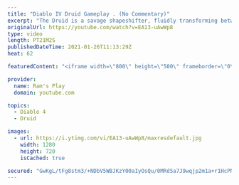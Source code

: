 ```yaml
---
title: "Diablo IV Druid Gameplay . (No Commentary)"
excerpt: "The Druid is a savage shapeshifter, fluidly transforming between the forms of a towering bear or a vicious werewolf to fight alongside the creatures of the wild."
originalUrl: https://youtube.com/watch?v=EA13-uAwWp8
type: video
length: PT21M2S
publishedDateTime: 2021-01-26T11:13:29Z
heat: 62

featuredContent: "<iframe width=\"800\" height=\"500\" frameborder=\"0\" src=\"https://www.youtube.com/embed/EA13-uAwWp8\" allow=\"accelerometer; autoplay; encrypted-media; gyroscope; picture-in-picture\" allowfullscreen></iframe>"

provider:
  name: Ram's Play
  domain: youtube.com

topics:
  - Diablo 4
  - Druid

images:
  - url: https://i.ytimg.com/vi/EA13-uAwWp8/maxresdefault.jpg
    width: 1280
    height: 720
    isCached: true

secured: "GwKgL/tFg8stm3/+NDbV5WBJKzY00aIyOsQu/0MRd5a7J9wqjp2m1a+r1HcPNyly5+cbJFq4feTN4Yd7T8/o3imCOhcu+HzbvyHaNQ58HuOGZCw6frp/lsBiVo1rO/FuVHQo/nAt7msbiIOyCZ/e9OUvQlmiq/vFYOQD1cCKYPE3kwVUNBJFb94gmsenrNKdyf6AmQcYfOgxn2NJl0/bo7cMiLaXjGUwM3NuhQOw08Mk/p2hvqi6q09+FYpNOhzTe5tL8ojXuKr88bUsqCcnX2IqRFLOklvfJ8U8eoYexTy6oiUmyij2zB5WPfbHuBJU9u429b8vjvQrHqCy4v8t6/w/F0/ahL9bD8wJKDbtffCfS5Ew+bs0Vuz8tSzpHJQgCdZpnK4hnzRzDsIjKsu3d8VPlaVMpj7wIAcp/wcZoeLUUoZ1pl0x5W3JQFLoIaCc;qKX6lH7DAU6ChdBzHP8HSw=="
---
```


